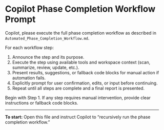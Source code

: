 # Copilot Phase Completion Workflow Prompt

Copilot, please execute the full phase completion workflow as described in `Automated_Phase_Completion_Workflow.md`.

For each workflow step:

1. Announce the step and its purpose.
2. Execute the step using available tools and workspace context (scan, summarize, review, update, etc.).
3. Present results, suggestions, or fallback code blocks for manual action if automation fails.
4. Explicitly prompt for user confirmation, edits, or input before continuing.
5. Repeat until all steps are complete and a final report is presented.

Begin with Step 1. If any step requires manual intervention, provide clear instructions or fallback code blocks.

---

**To start:** Open this file and instruct Copilot to “recursively run the phase completion workflow.”
